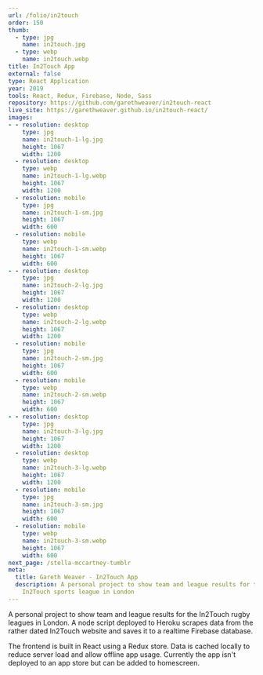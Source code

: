 ```yaml
---
url: /folio/in2touch
order: 150
thumb:
  - type: jpg
    name: in2touch.jpg
  - type: webp
    name: in2touch.webp
title: In2Touch App
external: false
type: React Application
year: 2019
tools: React, Redux, Firebase, Node, Sass
repository: https://github.com/garethweaver/in2touch-react
live_site: https://garethweaver.github.io/in2touch-react/
images:
- - resolution: desktop
    type: jpg
    name: in2touch-1-lg.jpg
    height: 1067
    width: 1200
  - resolution: desktop
    type: webp
    name: in2touch-1-lg.webp
    height: 1067
    width: 1200
  - resolution: mobile
    type: jpg
    name: in2touch-1-sm.jpg
    height: 1067
    width: 600
  - resolution: mobile
    type: webp
    name: in2touch-1-sm.webp
    height: 1067
    width: 600
- - resolution: desktop
    type: jpg
    name: in2touch-2-lg.jpg
    height: 1067
    width: 1200
  - resolution: desktop
    type: webp
    name: in2touch-2-lg.webp
    height: 1067
    width: 1200
  - resolution: mobile
    type: jpg
    name: in2touch-2-sm.jpg
    height: 1067
    width: 600
  - resolution: mobile
    type: webp
    name: in2touch-2-sm.webp
    height: 1067
    width: 600
- - resolution: desktop
    type: jpg
    name: in2touch-3-lg.jpg
    height: 1067
    width: 1200
  - resolution: desktop
    type: webp
    name: in2touch-3-lg.webp
    height: 1067
    width: 1200
  - resolution: mobile
    type: jpg
    name: in2touch-3-sm.jpg
    height: 1067
    width: 600
  - resolution: mobile
    type: webp
    name: in2touch-3-sm.webp
    height: 1067
    width: 600
next_page: /stella-mccartney-tumblr
meta:
  title: Gareth Weaver - In2Touch App
  description: A personal project to show team and league results for the
    In2Touch sports league in London
---
```

A personal project to show team and league results for the In2Touch rugby
leagues in London. A node script deployed to Heroku scrapes data from the rather
dated In2Touch website and saves it to a realtime Firebase database.

The frontend is built in React using a Redux store. Data is cached locally to
reduce server load and allow offline app usage. Currently the app isn't deployed
to an app store but can be added to homescreen.
